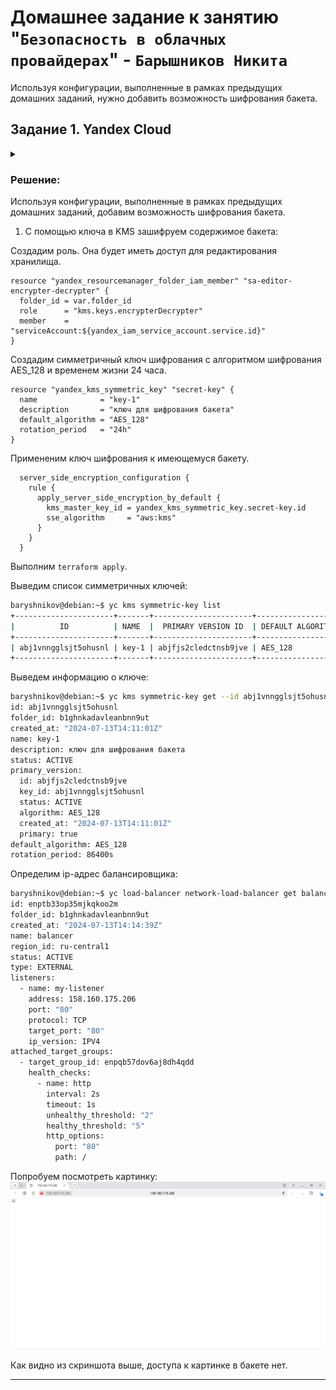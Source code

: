 # Домашнее задание к занятию "`Безопасность в облачных провайдерах`" - `Барышников Никита`

Используя конфигурации, выполненные в рамках предыдущих домашних заданий, нужно добавить возможность шифрования бакета.

## Задание 1. Yandex Cloud
<details>
	<summary></summary>
      <br>

**Что нужно сделать**

1. С помощью ключа в KMS необходимо зашифровать содержимое бакета:

 - создать ключ в KMS;
 - с помощью ключа зашифровать содержимое бакета, созданного ранее.
2. (Выполняется не в Terraform)* Создать статический сайт в Object Storage c собственным публичным адресом и сделать доступным по HTTPS:

 - создать сертификат;
 - создать статическую страницу в Object Storage и применить сертификат HTTPS;
 - в качестве результата предоставить скриншот на страницу с сертификатом в заголовке (замочек).

Полезные документы:

- [Настройка HTTPS статичного сайта](https://cloud.yandex.ru/docs/storage/operations/hosting/certificate).
- [Object Storage bucket](https://registry.terraform.io/providers/yandex-cloud/yandex/latest/docs/resources/storage_bucket).
- [KMS key](https://registry.terraform.io/providers/yandex-cloud/yandex/latest/docs/resources/kms_symmetric_key).

</details>

### Решение:

Используя конфигурации, выполненные в рамках предыдущих домашних заданий, добавим возможность шифрования бакета.

1. С помощью ключа в KMS зашифруем содержимое бакета:

Создадим роль. Она будет иметь доступ для редактирования хранилища.
```hcl
resource "yandex_resourcemanager_folder_iam_member" "sa-editor-encrypter-decrypter" {
  folder_id = var.folder_id
  role      = "kms.keys.encrypterDecrypter"
  member    = "serviceAccount:${yandex_iam_service_account.service.id}"
}
```

Создадим симметричный ключ шифрования с алгоритмом шифрования AES_128 и временем жизни 24 часа.
```hcl
resource "yandex_kms_symmetric_key" "secret-key" {
  name              = "key-1"
  description       = "ключ для шифрования бакета"
  default_algorithm = "AES_128"
  rotation_period   = "24h"
}
```

Примененим ключ шифрования к имеющемуся бакету.
```hcl
  server_side_encryption_configuration {
    rule {
      apply_server_side_encryption_by_default {
        kms_master_key_id = yandex_kms_symmetric_key.secret-key.id
        sse_algorithm     = "aws:kms"
      }
    }
  }
```

Выполним `terraform apply`.

Выведим список симметричных ключей:
```bash
baryshnikov@debian:~$ yc kms symmetric-key list
+----------------------+-------+----------------------+-------------------+---------------------+--------+
|          ID          | NAME  |  PRIMARY VERSION ID  | DEFAULT ALGORITHM |     CREATED AT      | STATUS |
+----------------------+-------+----------------------+-------------------+---------------------+--------+
| abj1vnngglsjt5ohusnl | key-1 | abjfjs2cledctnsb9jve | AES_128           | 2024-07-13 14:11:01 | ACTIVE |
+----------------------+-------+----------------------+-------------------+---------------------+--------+

```

Выведем информацию о ключе:
```bash
baryshnikov@debian:~$ yc kms symmetric-key get --id abj1vnngglsjt5ohusnl
id: abj1vnngglsjt5ohusnl
folder_id: b1ghnkadavleanbnn9ut
created_at: "2024-07-13T14:11:01Z"
name: key-1
description: ключ для шифрования бакета
status: ACTIVE
primary_version:
  id: abjfjs2cledctnsb9jve
  key_id: abj1vnngglsjt5ohusnl
  status: ACTIVE
  algorithm: AES_128
  created_at: "2024-07-13T14:11:01Z"
  primary: true
default_algorithm: AES_128
rotation_period: 86400s

```

Определим ip-адрес балансировщика:
```bash
baryshnikov@debian:~$ yc load-balancer network-load-balancer get balancer
id: enptb33op35mjkqkoo2m
folder_id: b1ghnkadavleanbnn9ut
created_at: "2024-07-13T14:14:39Z"
name: balancer
region_id: ru-central1
status: ACTIVE
type: EXTERNAL
listeners:
  - name: my-listener
    address: 158.160.175.206
    port: "80"
    protocol: TCP
    target_port: "80"
    ip_version: IPV4
attached_target_groups:
  - target_group_id: enpqb57dov6aj8dh4qdd
    health_checks:
      - name: http
        interval: 2s
        timeout: 1s
        unhealthy_threshold: "2"
        healthy_threshold: "5"
        http_options:
          port: "80"
          path: /

```

Попробуем посмотреть картинку:
![Скриншот-1](./img/25.3.1.png)

Как видно из скриншота выше, доступа к картинке в бакете нет.

---